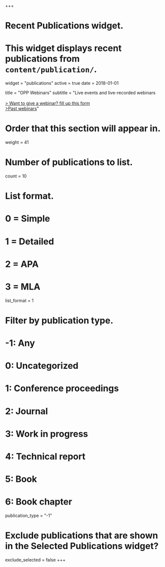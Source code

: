 +++
# Recent Publications widget.
# This widget displays recent publications from `content/publication/`.
widget = "publications"
active = true
date = 2018-01-01

title = "OPP Webinars"
subtitle = "Live events and live-recorded webinars<br/><br/> [> Want to give a webinar? fill up this form](https://github.com/openplantpathology/opp_notes)<br/>[>Past webinars](/publication/)"

# Order that this section will appear in.
weight = 41

# Number of publications to list.
count = 10

# List format.
#   0 = Simple
#   1 = Detailed
#   2 = APA
#   3 = MLA
list_format = 1

# Filter by publication type.
# -1: Any
#  0: Uncategorized
#  1: Conference proceedings
#  2: Journal
#  3: Work in progress
#  4: Technical report
#  5: Book
#  6: Book chapter
publication_type = "-1"

# Exclude publications that are shown in the Selected Publications widget?
exclude_selected = false
+++

